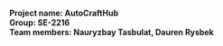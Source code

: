 <b>Project name:<b> AutoCraftHub <br>
<b>Group:<b> SE-2216 <br>
<b>Team members:<b> Nauryzbay Tasbulat, Dauren Rysbek <br>
